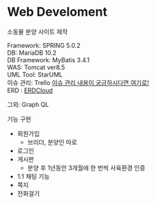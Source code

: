 # Web Develoment

소동물 분양 사이트 제작

Framework: SPRING 5.0.2 </br>
DB: MariaDB 10.2</br>
DB Framework: MyBatis 3.4.1</br>
WAS: Tomcat ver8.5</br>
UML Tool: StarUML</br>
이슈 관리: Trello [이슈 관리 내용이 궁금하시다면 여기로!](https://trello.com/smallanimals)<br>
ERD : [ERDCloud](https://www.erdcloud.com/d/4nBvoWyG64Bu6bYGb)

그외: Graph QL

기능 구현
  - 회원가입
    - 브리더, 분양인 따로
  - 로그인
  - 게시판
    - 분양 후 1년동안 3개월에 한 번씩 사육환경 인증
  - 1:1 채팅 기능
  - 쪽지
  - 전화걸기 

